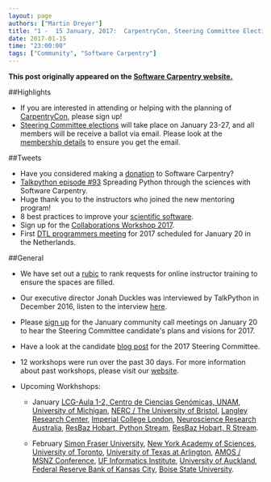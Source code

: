 ```yaml
---
layout: page
authors: ["Martin Dreyer"]
title: "1 -  15 January, 2017:  CarpentryCon, Steering Committee Elections, Rubic for online Instructor training, TalkPython."
date: 2017-01-15
time: "23:00:00"
tags: ["Community", "Software Carpentry"]
---
```


<p><b>This post originally appeared on the <a href="https://software-carpentry.org/">Software Carpentry website.</a></b></p>

##Highlights

* If you are interested in attending or helping with the planning of [CarpentryCon]({{site.baseurl}}/blog/2017/01/CarpentryCon.html), please sign up!
* [Steering Committee elections]({{site.baseurl}}/blog/2017/01/election-update.html) will take place on January 23-27, and all members will be receive a ballot via email. Please look at the [membership details](https://software-carpentry.org/scf/) to ensure you get the email.

##Tweets
* Have you considered making a [donation](https://www.flipcause.com/secure/donate/MjI2Mg==) to Software Carpentry?
* [Talkpython episode #93](https://talkpython.fm/episodes/show/93/spreading-python-through-the-sciences-with-software-carpentry) Spreading Python through the sciences with Software Carpentry. 
* Huge thank you to the instructors who joined the new mentoring program!
* 8 best practices to improve your [scientific software](http://www.askaswiss.com/2017/01/8-best-practices-to-improve-your-scientific-software.html).
* Sign up for the [Collaborations Workshop 2017](https://www.software.ac.uk/blog/2017-01-09-cw17-what-makes-it-so-special).
* First [DTL programmers meeting](https://wiki.dtls.nl/index.php/Agenda_DTL_Programmers_Meeting_2017/01/20) for 2017 scheduled for January 20 in the Netherlands.

##General
* We have set out a [rubic]({{site.baseurl}}/blog/2017/01/rubric-for-open-training.html) to rank requests for online instructor training to ensure the spaces are filled.
* Our executive director Jonah Duckles was interviewed by TalkPython in December 2016, listen to the interview [here](https://talkpython.fm/episodes/show/93/spreading-python-through-the-sciences-with-software-carpentry).
* Please [sign up](http://pad.software-carpentry.org/community-call-2017-01-19) for the January community call meetings on January 20 to hear the Steering Committee candidate's plans and visions for 2017.
* Have a look at the candidate [blog post]({{site.baseurl}}/blog/2017/01/election-update.html) for the 2017 Steering Committee.

* 12 workshops were run over the past 30 days. For more information about past workshops, please visit our [website]({{site.baseurl}}/workshops/past/). 
* Upcoming Workhshops:

  * January
  	[LCG-Aula	1-2, Centro de Ciencias Genómicas, UNAM](https://jnandez.github.io/2017-01-16-ccg-unam/), [University of Michigan](https://umswc.github.io/2017-01-17-UMich/), [NERC / The University of Bristol](https://andreww.github.io/2017-01-18-bristol/), [Langley Research Center](https://marwahaha.github.io/2017-01-26-Langley/), [Imperial College London](https://rbeagrie.github.io/2017-01-26-imperial/), [Neuroscience Research Australia](https://martinheroux.github.io/2017-01-30-NeuRA-Python/), [ResBaz Hobart, Python Stream](https://datasciencehobart.github.io/2017-01-31-resbaztas-python/), [ResBaz Hobart, R Stream](https://datasciencehobart.github.io/2017-01-31-resbaztas-r/).

  * February
  	[Simon Fraser University](http://bgran.de/2017-02-02-SFU/), [New York Academy of Sciences](https://noamross.github.io/2017-02-03-nyas-r/), [University of Toronto](https://uoftcoders.github.io/2017-02-03-utoronto/), [University of Texas at Arlington](https://annawilliford.github.io/2017-02-04-UTA/), [AMOS / MSNZ Conference](https://damienirving.github.io/2017-02-05-amos/), [UF Informatics Institute](https://acislab.github.io/2017-02-06-UF-Informatics-Institute/), [University of Auckland](https://uoa-eresearch.github.io/2017-02-07-uoa/), [Federal Reserve Bank of Kansas City](https://butterflyology.github.io/2017-02-14-kcfrb/), [Boise State University](https://bsurc.github.io/2017-02-16-rc-days/).